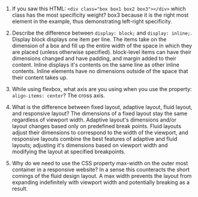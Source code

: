 <!-- Answers to the Self Study Questions go here -->

1. If you saw this HTML: `<div class="box box1 box2 box3"></div>` which class has the most specificity weight?
    box3 because it is the right most element in the example, thus demonstrating left-right specificity.

2. Describe the difference between `display: block;` and `display: inline;`.
    Display block displays one item per line. The items take on the dimension of a box and fill up the entire width of the space in which they are placed (unless otherwise specified). block-level items can have their dimensions changed and have padding, and margin added to their content. Inline displays it's contents on the same line as other inline contents. Inline elements have no dimensions outside of the space that their content takes up.

3. While using flexbox, what axis are you using when you use the property: `align-items: center`?
    The cross axis.

4. What is the difference between fixed layout, adaptive layout, fluid layout, and responsive layout?
    The dimensions of a fixed layout stay the same regardless of viewport width. Adaptive layout's dimensions and/or layout changes based only on predefined break points. Fluid layouts adjust their dimensions to correspond to the width of the viewport, and responsive layouts combine the best features of adaptive and fluid layouts; adjusting it's dimensions based on viewport width and modifying the layout at specified breakpoints.

5. Why do we need to use the CSS property max-width on the outer most container in a responsive website?
    In a sense this counteracts the short comings of the fluid design layout. A max width prevents the layout from expanding indefinitely with viewport width and potentially breaking as a result. 
